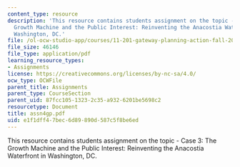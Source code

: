 ```yaml
---
content_type: resource
description: 'This resource contains students assignment on the topic - Case 3: The
  Growth Machine and the Public Interest: Reinventing the Anacostia Waterfront in
  Washington, DC.'
file: /ol-ocw-studio-app/courses/11-201-gateway-planning-action-fall-2005/e1f1dff47bec6d89890d587c5f8be6ed_assn4gp.pdf
file_size: 46146
file_type: application/pdf
learning_resource_types:
- Assignments
license: https://creativecommons.org/licenses/by-nc-sa/4.0/
ocw_type: OCWFile
parent_title: Assignments
parent_type: CourseSection
parent_uid: 87fcc105-1323-2c35-a932-6201be5698c2
resourcetype: Document
title: assn4gp.pdf
uid: e1f1dff4-7bec-6d89-890d-587c5f8be6ed
---
```

This resource contains students assignment on the topic - Case 3: The Growth Machine and the Public Interest: Reinventing the Anacostia Waterfront in Washington, DC.